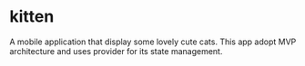 # kitten
A mobile application that display some lovely cute cats. This app adopt MVP architecture and uses provider for  its state management.
